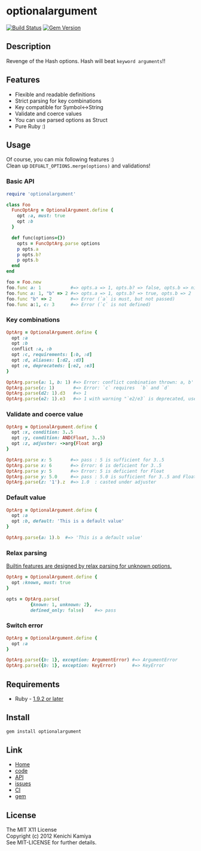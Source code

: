 optionalargument
=================

[![Build Status](https://secure.travis-ci.org/kachick/optionalargument.png)](http://travis-ci.org/kachick/optionalargument)
[![Gem Version](https://badge.fury.io/rb/optionalargument.png)](http://badge.fury.io/rb/optionalargument)

Description
-----------

Revenge of the Hash options.
Hash will beat `keyword arguments`!!

Features
--------

* Flexible and readable definitions
* Strict parsing for key combinations
* Key compatible for Symbol<->String
* Validate and coerce values
* You can use parsed options as Struct
* Pure Ruby :)

Usage
-----

Of course, you can mix following features :)  
Clean up `DEFUALT_OPTIONS.merge(options)` and validations!

### Basic API

```ruby
require 'optionalargument'

class Foo
  FuncOptArg = OptionalArgument.define {
    opt :a, must: true
    opt :b
  }

  def func(options={})
    opts = FuncOptArg.parse options
    p opts.a
    p opts.b?
    p opts.b
  end
end

foo = Foo.new
foo.func a: 1           #=> opts.a => 1, opts.b? => false, opts.b => nil
foo.func a: 1, "b" => 2 #=> opts.a => 1, opts.b? => true, opts.b => 2
foo.func "b" => 2       #=> Error (`a` is must, but not passed)
foo.func a:1, c: 3      #=> Error (`c` is not defined)
```

### Key combinations

```ruby
OptArg = OptionalArgument.define {
  opt :a
  opt :b
  conflict :a, :b
  opt :c, requirements: [:b, :d]
  opt :d, aliases: [:d2, :d3]
  opt :e, deprecateds: [:e2, :e3]
}

OptArg.parse(a: 1, b: 1) #=> Error: conflict conbination thrown: a, b'
OptArg.parse(c: 1)       #=> Error: `c` requires  `b` and `d`
OptArg.parse(d2: 1).d3   #=> 1
OptArg.parse(e2: 1).e3   #=> 1 with warning "`e2/e3` is deprecated, use new API `e`" 
```

### Validate and coerce value

```ruby
OptArg = OptionalArgument.define {
  opt :x, condition: 3..5
  opt :y, condition: AND(Float, 3..5)
  opt :z, adjuster: ->arg{Float arg}
}

OptArg.parse x: 5       #=> pass : 5 is sufficient for 3..5
OptArg.parse x: 6       #=> Error: 6 is deficient for 3..5
OptArg.parse y: 5       #=> Error: 5 is deficient for Float
OptArg.parse y: 5.0     #=> pass : 5.0 is sufficient for 3..5 and Float
OptArg.parse(z: '1').z  #=> 1.0  : casted under adjuster
```

### Default value

```ruby
OptArg = OptionalArgument.define {
  opt :a
  opt :b, default: 'This is a default value'
}

OptArg.parse(a: 1).b  #=> 'This is a default value'
```

### Relax parsing

[Builtin features are designed by relax parsing for unknown options.](http://www.ruby-forum.com/topic/4402711#1064528)

```ruby
OptArg = OptionalArgument.define {
  opt :known, must: true
}

opts = OptArg.parse(
         {known: 1, unknown: 2},
         defined_only: false)    #=> pass
```

### Switch error

```ruby
OptArg = OptionalArgument.define {
  opt :a
}

OptArg.parse({b: 1}, exception: ArgumentError) #=> ArgumentError
OptArg.parse({b: 1}, exception: KeyError)      #=> KeyError
```

Requirements
-------------

* Ruby - [1.9.2 or later](http://travis-ci.org/#!/kachick/optionalargument)

Install
-------

```bash
gem install optionalargument
```

Link
----

* [Home](http://kachick.github.com/optionalargument/)
* [code](https://github.com/kachick/optionalargument)
* [API](http://kachick.github.com/optionalargument/yard/frames.html)
* [issues](https://github.com/kachick/optionalargument/issues)
* [CI](http://travis-ci.org/#!/kachick/optionalargument)
* [gem](https://rubygems.org/gems/optionalargument)

License
--------

The MIT X11 License  
Copyright (c) 2012 Kenichi Kamiya  
See MIT-LICENSE for further details.